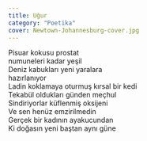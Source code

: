 ```yaml
---
title: Uğur
category: "Poetika"
cover: Newtown-Johannesburg-cover.jpg
---
```


Pisuar kokusu prostat<br/>
numuneleri kadar yeşil<br/>
Deniz kabukları yeni yaralara<br/>
hazırlanıyor<br/>
Ladin koklamaya oturmuş kırsal bir kedi<br/>
Tekabül oldukları günden meçhul<br/>
Sindiriyorlar küflenmiş oksijeni<br/>
Ve sen henüz emzirilmedin<br/>
Gerçek bir kadının ayakucundan<br/>
Ki doğasın yeni baştan aynı güne <br/>
